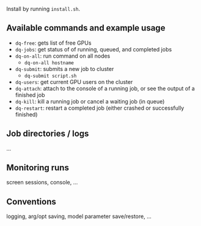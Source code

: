 Install by running `install.sh`.

## Available commands and example usage

- `dq-free`: gets list of free GPUs
- `dq-jobs`: get status of of running, queued, and completed jobs
- `dq-on-all`: run command on all nodes
  - `dq-on-all hostname`
- `dq-submit`: submits a new job to cluster
  - `dq-submit script.sh`
- `dq-users`: get current GPU users on the cluster
- `dq-attach`: attach to the console of a running job, or see the output of a finished job
- `dq-kill`: kill a running job or cancel a waiting job (in queue)
- `dq-restart`: restart a completed job (either crashed or successfully finished)

## Job directories / logs

...

## Monitoring runs

screen sessions, console, ...

## Conventions

logging, arg/opt saving, model parameter save/restore, ...
